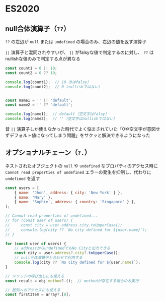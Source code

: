 # ES2020

## null合体演算子（`??`）

`??` の左辺が `null` または `undefined` の場合のみ、右辺の値を返す演算子

`||` 演算子と混同されやすいが、 `||` がfalsyな値で判定するのに対し、 `??` はnullishな値のみで判定する点が異なる

```js
const count1 = 0 || 10;
const count2 = 0 ?? 10;

console.log(count1);  // 10（0はfalsy）
console.log(count2);  // 0（nullishではない）


const name1 = '' || 'default';
const name2 = '' ?? 'default';

console.log(name1);  // default（空文字はfalsy）
console.log(name2);  // ''（空文字はnullishではない）
```

昔 `||` 演算子しか使えなかった時代でよく悩まされていた「0や空文字が意図せずデフォルト値になってしまう問題」をサクッと解決できるようになった

## オプショナルチェーン（`?.`）

ネストされたオブジェクトの `null` や `undefined` なプロパティのアクセス時に `Cannot read properties of undefined` エラーの発生を抑制し、代わりに `undefined` を返す

```js
const users = [
    { name: 'Jhon', address: { city: 'New York' } },
    { name: 'Mary' },
    { name: 'Sophie', address: { country: 'Singapore' } },
];

// Cannot read properties of undefined...
// for (const user of users) {
//     const city = user.address.city.toUpperCase();
//     console.log(city ?? `No city defined for ${user.name}`);
// }

for (const user of users) {
    // addressからundefinedでもNo Cityと出力できる
    const city = user.address?.city?.toUpperCase();
    // null合体演算子と合わせて利用する
    console.log(city ?? `No city defined for ${user.name}`);
}
```

```js
// メソッドの呼び出しにも使える
const result = obj.method?.();  // methodが存在する場合のみ実行

// 配列へのアクセスにも使える
const firstItem = array?.[0];
```
